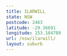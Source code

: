 ```yaml
---
title: ILARWILL
state: NSW
postcode: 2463
latitude: -29.36691
longitude: 153.104789
url: /nsw/ilarwill/
layout: suburb
---
```

